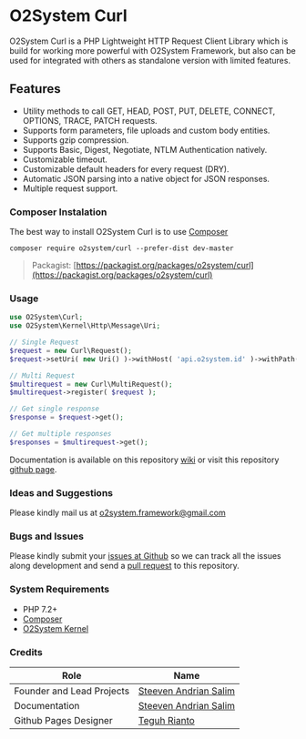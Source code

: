 # O2System Curl

O2System Curl is a PHP Lightweight HTTP Request Client Library which is build for working more powerful with O2System Framework, but also can be used for integrated with others as standalone version with limited features.

Features
--------
- Utility methods to call GET, HEAD, POST, PUT, DELETE, CONNECT, OPTIONS, TRACE, PATCH requests.
- Supports form parameters, file uploads and custom body entities.
- Supports gzip compression.
- Supports Basic, Digest, Negotiate, NTLM Authentication natively.
- Customizable timeout.
- Customizable default headers for every request (DRY).
- Automatic JSON parsing into a native object for JSON responses.
- Multiple request support.

### Composer Instalation
The best way to install O2System Curl is to use [Composer](https://getcomposer.org)
```
composer require o2system/curl --prefer-dist dev-master
```
> Packagist: [https://packagist.org/packages/o2system/curl](https://packagist.org/packages/o2system/curl)

### Usage
```php
use O2System\Curl;
use O2System\Kernel\Http\Message\Uri;

// Single Request
$request = new Curl\Request();
$request->setUri( new Uri() )->withHost( 'api.o2system.id' )->withPath( 'testing');

// Multi Request
$multirequest = new Curl\MultiRequest();
$multirequest->register( $request );

// Get single response
$response = $request->get();

// Get multiple responses
$responses = $multirequest->get();
```

Documentation is available on this repository [wiki](https://github.com/o2system/curl/wiki) or visit this repository [github page](https://o2system.github.io/curl).

### Ideas and Suggestions
Please kindly mail us at [o2system.framework@gmail.com](mailto:o2system.framework@gmail.com])

### Bugs and Issues
Please kindly submit your [issues at Github](http://github.com/o2system/curl/issues) so we can track all the issues along development and send a [pull request](http://github.com/o2system/curl/pulls) to this repository.

### System Requirements
- PHP 7.2+
- [Composer](https://getcomposer.org)
- [O2System Kernel](https://github.com/o2system/kernel)

### Credits
|Role|Name|
|----|----|
|Founder and Lead Projects|[Steeven Andrian Salim](http://steevenz.com)|
|Documentation|[Steeven Andrian Salim](http://steevenz.com)
|Github Pages Designer| [Teguh Rianto](http://teguhrianto.tk)
